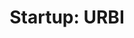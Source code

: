 ---
title: "Startup: URBI"
publishdate: 2013-01-01
description:  "Founder at URBI, urban mobility aggregator. Sold to Telepass.com"
type: page
topic: project
tags: ["startup","mobility"]
link: "https://www.urbi.co"
image: "/images/urbi.jpg"
---